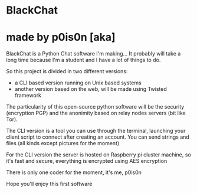 # BlackChat
# made by p0is0n [aka]

BlackChat is a Python Chat software I'm making...
It probably will take a long time because I'm a student and I have a lot of things to do.

So this project is divided in two different versions:

- a CLI based version running on Unix based systems
- another version based on the web, will be made using Twisted framework

The particularity of this open-source python software will be the security (encryption PGP) and the anonimity based on relay nodes servers (bit like Tor). 

The CLI version is a tool you can use through the terminal, launching your client script to connect after creating an account. You can send strings and files (all kinds except pictures for the moment)

For the CLI version the server is hosted on Raspberry pi cluster machine, so it's fast and secure, everything is encrypted using AES encryption

There is only one coder for the moment, it's me, p0is0n

Hope you'll enjoy this first software
